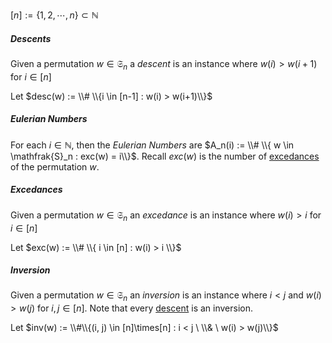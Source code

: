 $[n] := \{ 1, 2, \cdots, n \} \subset \mathbb{N}$

##### Descents
Given a permutation $w \in \mathfrak{S}_n$ a *descent* is an instance where $w(i) > w(i+1)$ for $i \in [n]$

Let $desc(w) := \\#  \\{i \in [n-1] : w(i) > w(i+1)\\}$

##### Eulerian Numbers
For each $i \in \mathbb{N}$, then the *Eulerian Numbers* are  $A_n(i) := \\# \\{ w \in \mathfrak{S}_n : exc(w) = i\\}$.  Recall $exc(w)$ is the number of [excedances](/docs/Permutations/PermutationStatistics.md#excedances) of the permutation $w$.

##### Excedances 
Given a permutation $w \in \mathfrak{S}_n$ an *excedance* is an instance where $w(i) > i$ for $i \in [n]$

Let $exc(w) := \\# \\{ i \in [n] : w(i) > i \\}$

##### Inversion
Given a permutation $w \in \mathfrak{S}_n$ an *inversion* is an instance where $i < j$ and $w(i) > w(j)$ for $i, j \in [n]$.  Note that every [descent](/docs/Permutations/PermutationStatistics.md#descents) is an inversion.

Let  $inv(w) := \\#\\{(i, j) \in [n]\times[n] : i < j \ \\& \ w(i) > w(j)\\}$
